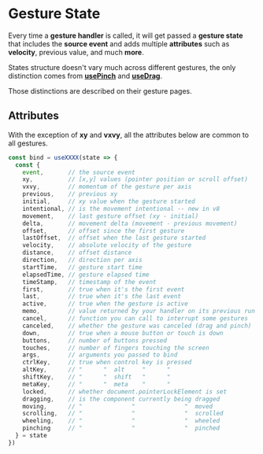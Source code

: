 # Gesture State

Every time a **gesture handler** is called, it will get passed a **gesture state** that includes the **source event** and adds multiple **attributes** such as **velocity**, previous value, and much **more**.

States structure doesn't vary much across different gestures, the only distinction comes from [**usePinch**](/use-pinch) and [**useDrag**](/use-drag).

Those distinctions are described on their gesture pages.

## Attributes

With the exception of **xy** and **vxvy**, all the attributes below are common to all gestures.

```javascript
const bind = useXXXX(state => {
  const {
    event,       // the source event
    xy,          // [x,y] values (pointer position or scroll offset)
    vxvy,        // momentum of the gesture per axis
    previous,    // previous xy
    initial,     // xy value when the gesture started
    intentional, // is the movement intentional -- new in v8
    movement,    // last gesture offset (xy - initial)
    delta,       // movement delta (movement - previous movement)
    offset,      // offset since the first gesture
    lastOffset,  // offset when the last gesture started
    velocity,    // absolute velocity of the gesture
    distance,    // offset distance
    direction,   // direction per axis
    startTime,   // gesture start time
    elapsedTime, // gesture elapsed time
    timeStamp,   // timestamp of the event
    first,       // true when it's the first event
    last,        // true when it's the last event
    active,      // true when the gesture is active
    memo,        // value returned by your handler on its previous run
    cancel,      // function you can call to interrupt some gestures
    canceled,    // whether the gesture was canceled (drag and pinch)
    down,        // true when a mouse button or touch is down
    buttons,     // number of buttons pressed
    touches,     // number of fingers touching the screen
    args,        // arguments you passed to bind
    ctrlKey,     // true when control key is pressed
    altKey,      // "      "  alt     "      "
    shiftKey,    // "      "  shift   "      "
    metaKey,     // "      "  meta    "      "
    locked,      // whether document.pointerLockElement is set
    dragging,    // is the component currently being dragged
    moving,      // "              "              "  moved
    scrolling,   // "              "              "  scrolled
    wheeling,    // "              "              "  wheeled
    pinching     // "              "              "  pinched
  } = state
})
```